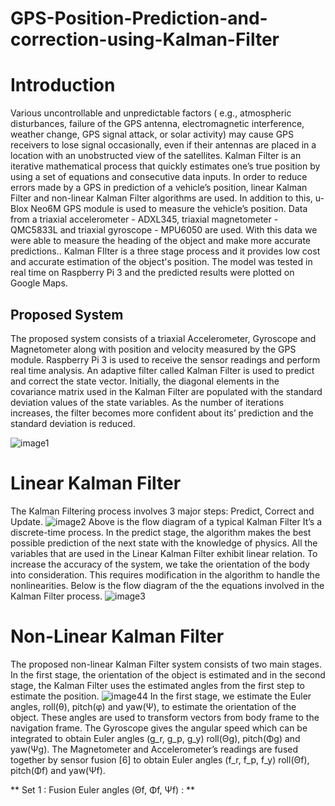 # GPS-Position-Prediction-and-correction-using-Kalman-Filter
# Introduction
Various uncontrollable and unpredictable factors ( e.g., atmospheric disturbances, failure of the GPS antenna, electromagnetic interference, weather change, GPS signal attack, or solar activity) may cause GPS receivers to lose signal occasionally, even if their antennas are placed in a location with an unobstructed view of the satellites. Kalman Filter is an iterative mathematical process that quickly estimates one’s true position by using a set of equations and consecutive data inputs. In order to reduce errors made by a GPS in prediction of a vehicle’s position, linear Kalman Filter and non-linear Kalman Filter algorithms are used. In addition to this, u-Blox Neo6M GPS module is used to measure the vehicle’s position. Data from a triaxial accelerometer - ADXL345, triaxial magnetometer - QMC5833L and triaxial gyroscope - MPU6050 are used. With this data we were able to measure the heading of the object and make more accurate predictions.. Kalman FIlter is a three stage process and it provides low cost and accurate estimation of the object's position. The model was tested in real time on Raspberry Pi 3 and the predicted results were plotted on Google Maps.
## Proposed System
The proposed system consists of a triaxial Accelerometer, Gyroscope and Magnetometer along with position and velocity measured by the GPS module. Raspberry Pi 3 is used to receive the sensor readings and perform real time analysis. An adaptive filter called Kalman Filter is used to predict and correct the state vector. Initially, the diagonal elements in the covariance matrix used in the Kalman Filter are populated with the standard deviation values of the state variables. As the number of iterations increases, the filter becomes more confident about its’ prediction and the standard deviation is reduced.

![image1](https://github.com/user-attachments/assets/7edf2f33-d6fa-47c1-8b11-d2e6f007b531)
# Linear Kalman Filter
The Kalman Filtering process involves 3 major steps: Predict, Correct and Update.
![image2](https://github.com/user-attachments/assets/7fec7432-1bb5-41af-8d82-4895f7bdcf31)
Above is the flow diagram of a typical Kalman Filter
It’s a discrete-time process. In the predict stage, the algorithm makes the best possible prediction of the next state with the knowledge of physics. All the variables that are used in the Linear Kalman Filter exhibit linear relation. To increase the accuracy of the system, we take the orientation of the body into consideration. This requires modification in the algorithm to handle the nonlinearities.
Below is the flow diagram of the the equations involved in the Kalman Filter process.
![image3](https://github.com/user-attachments/assets/a49a9735-2e9c-4ecc-bab4-61e2a741d6a2)

# Non-Linear Kalman Filter 
The proposed non-linear Kalman Filter system consists of two main stages. In the first stage, the orientation of the object is estimated and in the second stage, the Kalman Filter uses the estimated angles from the first step to estimate the position.
![image44](https://github.com/user-attachments/assets/564c38a1-0574-44e1-9efa-bbe108b81701)
In the first stage, we estimate the Euler angles, roll(θ), pitch(φ) and yaw(Ψ), to estimate the orientation of the object. These angles are used to transform vectors from body frame to the navigation frame. The Gyroscope gives the angular speed which can be integrated to obtain Euler angles (g_r, g_p, g_y) roll(Θg), pitch(Φg) and yaw(Ψg). The Magnetometer and Accelerometer’s readings are fused together by sensor fusion [6] to obtain Euler angles (f_r, f_p, f_y) roll(Θf), pitch(Φf) and yaw(Ψf).

** Set 1 : Fusion Euler angles (Θf, Φf, Ψf) : **


